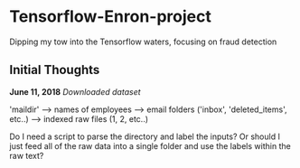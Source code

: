 # Tensorflow-Enron-project
Dipping my tow into the Tensorflow waters, focusing on fraud detection

## Initial Thoughts

**June 11, 2018**
*Downloaded dataset* 

'maildir' --> names of employees --> email folders ('inbox', 'deleted_items', etc..) --> indexed raw files (1, 2, etc..) 

Do I need a script to parse the directory and label the inputs? 
Or should I just feed all of the raw data into a single folder and use the labels within the raw text?
